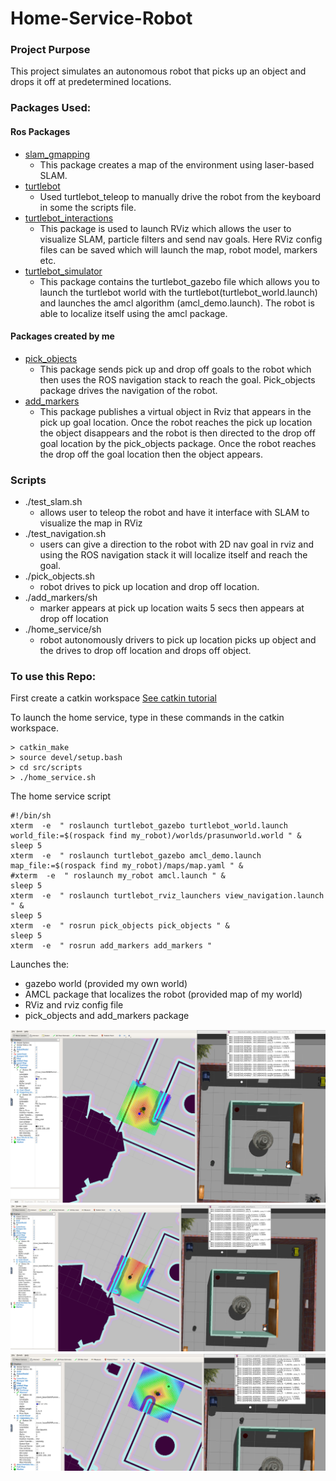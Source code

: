# Home-Service-Robot
### Project Purpose
This project simulates an autonomous robot that picks up an object and drops it off at predetermined locations. 

### Packages Used:
#### Ros Packages
* [slam_gmapping](https://github.com/ros-perception/slam_gmapping)
  * This package creates a map of the environment using laser-based SLAM.
* [turtlebot](https://github.com/turtlebot/turtlebot)
  * Used turtlebot_teleop  to manually drive the robot from the keyboard in some the scripts file.
* [turtlebot_interactions](https://github.com/turtlebot/turtlebot_interactions)
   * This package is used to launch RViz which allows the user to visualize SLAM, particle filters and send nav goals. Here RViz config files can be saved which will launch the map, robot model, markers etc.
* [turtlebot_simulator](https://github.com/turtlebot/turtlebot_simulator)
  * This package contains the turtlebot_gazebo file which allows you to launch the turtlebot world  with the turtlebot(turtlebot_world.launch) and launches the amcl algorithm (amcl_demo.launch). The robot is able to localize itself using the amcl package. 

#### Packages created by me
* [pick_objects](https://github.com/prasunnyD/Home-Service-Robot/tree/master/src/pick_objects)
  * This package sends pick up and drop off goals to the robot which then uses the ROS navigation stack to reach the goal. Pick_objects package drives the navigation of the robot.
* [add_markers](https://github.com/prasunnyD/Home-Service-Robot/tree/master/src/add_markers)
  * This package publishes a virtual object in Rviz that appears in the pick up goal location. Once the robot reaches the pick up location the object disappears and the robot is then directed to the drop off goal location by the pick_objects package. Once the robot reaches the drop off the goal location then the object appears. 

### Scripts
* ./test_slam.sh
   * allows user to teleop the robot and have it interface with SLAM to visualize the map in RViz
* ./test_navigation.sh
  * users can give a direction to the robot with 2D nav goal in rviz and using the ROS navigation stack it will localize itself and reach the goal.
* ./pick_objects.sh
  * robot drives to pick up location and drop off location.
* ./add_markers/sh
  * marker appears at pick up location waits 5 secs then appears at drop off location
* ./home_service/sh
  * robot autonomously drivers to pick up location picks up object and the drives to drop off location and drops off object. 

### To use this Repo:

First create a catkin workspace
[See catkin tutorial](http://wiki.ros.org/ROS/Tutorials/catkin/CreateWorkspace)

To launch the home service, type in these commands in the catkin workspace. 
```
> catkin_make
> source devel/setup.bash
> cd src/scripts
> ./home_service.sh
```

The home service script
```
#!/bin/sh
xterm  -e  " roslaunch turtlebot_gazebo turtlebot_world.launch world_file:=$(rospack find my_robot)/worlds/prasunworld.world " &
sleep 5
xterm  -e  " roslaunch turtlebot_gazebo amcl_demo.launch map_file:=$(rospack find my_robot)/maps/map.yaml " &
#xterm  -e  " roslaunch my_robot amcl.launch " &
sleep 5
xterm  -e  " roslaunch turtlebot_rviz_launchers view_navigation.launch " & 
sleep 5
xterm  -e  " rosrun pick_objects pick_objects " &
sleep 5
xterm  -e  " rosrun add_markers add_markers " 
```
Launches the:
* gazebo world (provided my own world)
* AMCL package that localizes the robot (provided map of my world)
* RViz and rviz config file
* pick_objects and add_markers package


![Robot Picking Up](pictures/robot_picking_up_object.png)
![Object picked Up](pictures/object_picked_up.png)
![Object dropped off](pictures/object_dropped_off.png)
